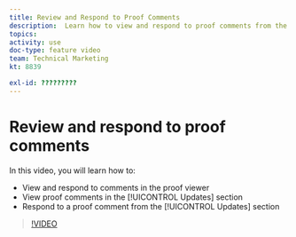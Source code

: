 ```yaml
---
title: Review and Respond to Proof Comments
description:  Learn how to view and respond to proof comments from the proof viewer and from the [!UICONTROL Updates] section of [!DNL Adobe Workfront].
topics: 
activity: use
doc-type: feature video
team: Technical Marketing
kt: 8839

exl-id: ?????????
---
```

# Review and respond to proof comments

In this video, you will learn how to:

* View and respond to comments in the proof viewer
* View proof comments in the [!UICONTROL Updates] section
* Respond to a proof comment from the [!UICONTROL Updates] section

>[!VIDEO](https://video.tv.adobe.com/v/335139/?quality=12)
